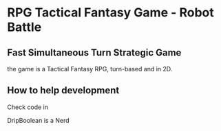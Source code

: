 # RPG Tactical Fantasy Game - Robot Battle
## Fast Simultaneous Turn Strategic Game

the game is a Tactical Fantasy RPG, turn-based and in 2D.

## How to help development

Check code in

DripBoolean is a Nerd
